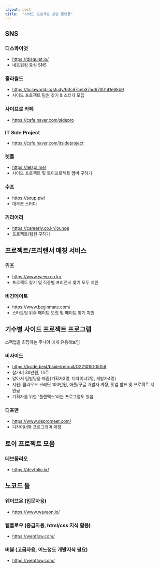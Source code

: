 ```yaml
---
layout: post
title:  "사이드 프로젝트 관련 플랫폼"
---
```




## SNS 
### 디스콰이엇
- https://disquiet.io/
- 네트워킹 중심 SNS

### 훌라월드
- https://holaworld.io/study/63c67ceb37ad6700141e68b9
- 사이드 프로젝트 팀원 찾기 & 스터디 모집

### 사이프로 카페
- https://cafe.naver.com/sidepro

### IT Side Project
- https://cafe.naver.com/itsideproject

### 렛플
- https://letspl.me/
- 사이드 프로젝트 및 토이프로젝트 멤버 구하기

### 수프
- https://soup.pw/
- 대부분 스터디

### 커리어리
- https://careerly.co.kr/lounge
- 프로젝트/팀원 구하기


## 프로젝트/프리랜서 매칭 서비스

### 위프
- https://www.weep.co.kr/
- 프로젝트 찾기 및 직종별 프리랜서 찾기 모두 지원

### 비긴메이트
- https://www.beginmate.com/
- 스타트업 위주 메이트 모집 및 메이트 찾기 지원



## 기수별 사이드 프로젝트 프로그램
스펙업을 희망하는 주니어 에게 유용해보임

### 비사이드 
- https://bside.best/bside/recruit/D221015105156
- 참가비 30만원, 14주
- 알아서 팀빌딩을 해줌(기획자2명, 디자이너2명, 개발자4명)
- 지원: 클라우드 크레딧 100만원, 애플/구글 개발자 계정, 밋업 발표 및 프로젝트 지원금
- 기획자를 위한 '플랜엑스'라는 프로그램도 있음

### 디프만
- https://www.depromeet.com/
- 디자이너와 프로그래머 매칭


## 토이 프로젝트 모음
### 데브폴리오
- https://devfolio.kr/


## 노코드 툴
### 웨이브온 (입문자용)
- https://www.waveon.io/

### 웹플로우 (중급자용, html/css 지식 활용)
- https://webflow.com/

### 버블 (고급자용, 어느정도 개발지식 필요)
- https://webflow.com/
